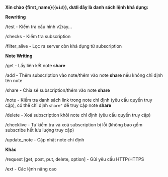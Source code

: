 __Xin chào **{first_name}**(`{uid}`), dưới đây là danh sách lệnh khả dụng:__

**Rewriting**

/test - Kiểm tra cấu hình v2ray...

/checks - Kiểm tra subscription

/filter_alive - Lọc ra server còn khả dụng từ subscription

**Note Writing**
    
/get - Lấy liên kết note **share**

/add - Thêm subscription vào note/thêm vào note **share** nếu không chỉ định tên note

/share - Chia sẻ subscription/thêm vào note **share**

/note - Kiểm tra danh sách link trong note chỉ định (yêu cầu quyền truy cập), có thể chỉ định `share"` để truy cập note **share**

/delete - Xoá subscription khỏi note chỉ định (yêu cầu quyền truy cập)

/checklive - Tự kiểm tra và xoá subscription bị lỗi (không bao gồm subscribe hết lưu lượng truy cập)

/update_note - Cập nhật note chỉ định


**Khác**

/request [get, post, put, delete, option] - Gửi yêu cầu HTTP/HTTPS

/ext - Các lệnh nâng cao